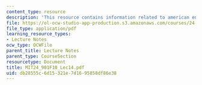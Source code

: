 ```yaml
---
content_type: resource
description: 'This resource contains information related to american english dialects. '
file: https://ol-ocw-studio-app-production.s3.amazonaws.com/courses/24-901-language-and-its-structure-i-phonology-fall-2010/db28555c6d15321e7d1695858df86e38_MIT24_901F10_Lec14.pdf
file_type: application/pdf
learning_resource_types:
- Lecture Notes
ocw_type: OCWFile
parent_title: Lecture Notes
parent_type: CourseSection
resourcetype: Document
title: MIT24_901F10_Lec14.pdf
uid: db28555c-6d15-321e-7d16-95858df86e38
---
```

